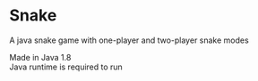 # Snake
A java snake game with one-player and two-player snake modes

Made in Java 1.8\
Java runtime is required to run
